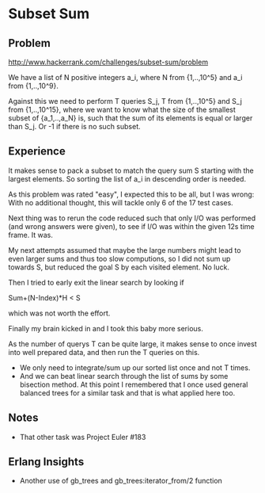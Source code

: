 # Subset Sum

## Problem
http://www.hackerrank.com/challenges/subset-sum/problem

We have a list of N positive integers a_i, where N from {1,..,10^5} and a_i from {1,..,10^9}.

Against this we need to perform T queries S_j, T from {1,..,10^5} and S_j from {1,..,10^15}, 
where we want to know what the size of the smallest subset of {a_1,..,a_N} is, such that
the sum of its elements is equal or larger than S_j. Or -1 if there is no such subset.

## Experience
It makes sense to pack a subset to match the query sum S starting with the largest elements.
So sorting the list of a_i in descending order is needed.

As this problem was rated "easy", I expected this to be all, but I was wrong: With no additional
thought, this will tackle only 6 of the 17 test cases.

Next thing was to rerun the code reduced such that only I/O was performed (and wrong answers were
given), to see if I/O was within the given 12s time frame. It was.

My next attempts assumed that maybe the large numbers might lead to even larger sums and thus too
slow computions, so I did not sum up towards S, but reduced the goal S by each visited element.
No luck. 

Then I tried to early exit the linear search by looking if 

  Sum+(N-Index)*H < S
  
which was not worth the effort.

Finally my brain kicked in and I took this baby more serious.

As the number of querys T can be quite large, it makes sense to
once invest into well prepared data, and then run the T queries on this.

- We only need to integrate/sum up our sorted list once and not T times.
- And we can beat linear search through the list of sums by some bisection
  method. At this point I remembered that I once used general balanced trees
  for a similar task and that is what applied here too.

## Notes
- That other task was Project Euler #183

## Erlang Insights
- Another use of gb_trees and gb_trees:iterator_from/2 function 
